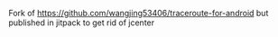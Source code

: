 Fork of https://github.com/wangjing53406/traceroute-for-android but published in jitpack to get rid of jcenter
